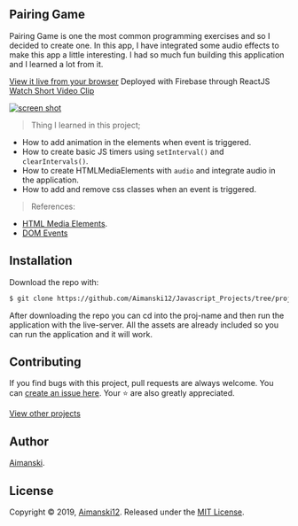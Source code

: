 ## Pairing Game

Pairing Game is one the most common programming exercises and so I decided to create one. In this app, I have integrated some audio effects to make this app a little interesting. I had so much fun building this application and I learned a lot from it. 

[View it live from your browser](https://aimanski-js05-pairinggameapp.firebaseapp.com/) Deployed with Firebase through ReactJS<br>
[Watch Short Video Clip](https://www.youtube.com/watch?v=xg9Lok5UCZA) <br>

<div float="left">
  <a href="https://www.youtube.com/watch?v=xg9Lok5UCZA">
    <img src="https://user-images.githubusercontent.com/32781697/59236072-2c01bc80-8bba-11e9-82f3-eb2a101ca2ea.gif" alt="screen shot">
  </a>
</div>

> Thing I learned in this project;
  * How to add animation in the elements when event is triggered. 
  * How to create basic JS timers using `setInterval()` and `clearIntervals()`.
  * How to create HTMLMediaElements with `audio` and integrate audio in the application. 
  * How to add and remove css classes when an event is triggered.

> References:
  * [HTML Media Elements](https://developer.mozilla.org/en-US/docs/Web/API/HTMLMediaElement).
  * [DOM Events](https://developer.mozilla.org/en-US/docs/Web/Events)

## Installation

Download the repo with:

```bash
$ git clone https://github.com/Aimanski12/Javascript_Projects/tree/proj05 proj-name
```

After downloading the repo you can cd into the proj-name and then run the application with the live-server. All the assets are already included so you can run the application and it will work. 

## Contributing

If you find bugs with this project, pull requests are always welcome. You can [create an issue here](https://github.com/Aimanski12/Javascript_Projects/issues/new).
Your :star: are also greatly appreciated.

[View other projects](https://github.com/Aimanski12/Javascript_Projects)

## Author

[Aimanski](https://github.com/Aimanski12).

## License 

Copyright © 2019, [Aimanski12](https://github.com/Aimanski12).
Released under the [MIT License](LICENSE).

